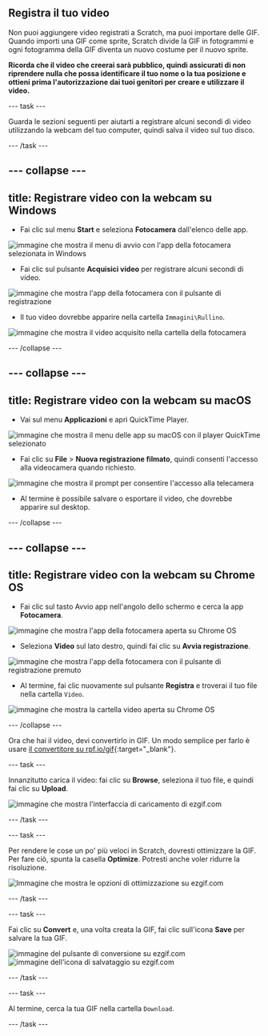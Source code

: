 ## Registra il tuo video

Non puoi aggiungere video registrati a Scratch, ma puoi importare delle GIF. Quando importi una GIF come sprite, Scratch divide la GIF in fotogrammi e ogni fotogramma della GIF diventa un nuovo costume per il nuovo sprite.

**Ricorda che il video che creerai sarà pubblico, quindi assicurati di non riprendere nulla che possa identificare il tuo nome o la tua posizione e ottieni prima l'autorizzazione dai tuoi genitori per creare e utilizzare il video.**

--- task ---

Guarda le sezioni seguenti per aiutarti a registrare alcuni secondi di video utilizzando la webcam del tuo computer, quindi salva il video sul tuo disco.

--- /task ---

--- collapse ---
---
title: Registrare video con la webcam su Windows
---
- Fai clic sul menu **Start** e seleziona **Fotocamera** dall'elenco delle app.

![immagine che mostra il menu di avvio con l'app della fotocamera selezionata in Windows](images/camera-app.png)

- Fai clic sul pulsante **Acquisici video** per registrare alcuni secondi di video.

![immagine che mostra l'app della fotocamera con il pulsante di registrazione](images/record-win.png)

- Il tuo video dovrebbe apparire nella cartella `Immagini\Rullino`.

![immagine che mostra il video acquisito nella cartella della fotocamera](images/camera-roll.png)


--- /collapse ---

--- collapse ---
---
title: Registrare video con la webcam su macOS
---
- Vai sul menu **Applicazioni** e apri QuickTime Player.

![immagine che mostra il menu delle app su macOS con il player QuickTime selezionato](images/quicktime.png)

- Fai clic su **File** > **Nuova registrazione filmato**, quindi consenti l'accesso alla videocamera quando richiesto.

![immagine che mostra il prompt per consentire l'accesso alla telecamera](images/allow_cam_macOS.png)

- Al termine è possibile salvare o esportare il video, che dovrebbe apparire sul desktop.


--- /collapse ---

--- collapse ---
---
title: Registrare video con la webcam su Chrome OS
---

- Fai clic sul tasto Avvio app nell'angolo dello schermo e cerca la app **Fotocamera**.

![immagine che mostra l'app della fotocamera aperta su Chrome OS](images/opencamera.png)

- Seleziona **Video** sul lato destro, quindi fai clic su **Avvia registrazione**.

![immagine che mostra l'app della fotocamera con il pulsante di registrazione premuto](images/hitrecord.png)

- Al termine, fai clic nuovamente sul pulsante **Registra** e troverai il tuo file nella cartella `Video`.

![immagine che mostra la cartella video aperta su Chrome OS](images/videosfolder.png)

--- /collapse ---

Ora che hai il video, devi convertirlo in GIF. Un modo semplice per farlo è usare [il convertitore su rpf.io/gif](https://rpf.io/gif){:target="_blank"}.

--- task ---

Innanzitutto carica il video: fai clic su **Browse**, seleziona il tuo file, e quindi fai clic su **Upload**.

![immagine che mostra l'interfaccia di caricamento di ezgif.com](images/ezgif-upload.png)

--- /task ---

--- task ---

Per rendere le cose un po' più veloci in Scratch, dovresti ottimizzare la GIF. Per fare ciò, spunta la casella **Optimize**. Potresti anche voler ridurre la risoluzione.

![Immagine che mostra le opzioni di ottimizzazione su ezgif.com](images/optimise-gif.png)

--- /task ---

--- task ---

Fai clic su **Convert** e, una volta creata la GIF, fai clic sull'icona **Save** per salvare la tua GIF.

![immagine del pulsante di conversione su ezgif.com](images/convert_btn.png) ![immagine dell'icona di salvataggio su ezgif.com](images/save_icon.png)

--- /task ---


--- task ---

Al termine, cerca la tua GIF nella cartella `Download`.

--- /task ---




